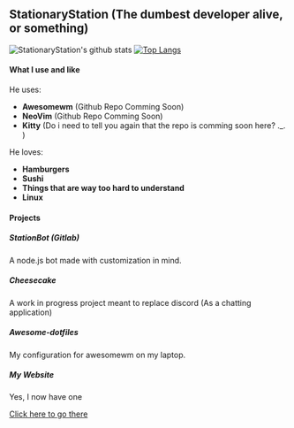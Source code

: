 ## StationaryStation (The dumbest developer alive, or something)
![StationaryStation's github stats](https://github-readme-stats.vercel.app/api?username=stationaryStation)
[![Top Langs](https://github-readme-stats.vercel.app/api/top-langs/?username=stationaryStation)](https://github.com/stationaryStation/github-readme-stats)

#### What I use and like
He uses:
  * **Awesomewm** (Github Repo Comming Soon)
  * **NeoVim** (Github Repo Comming Soon)
  * **Kitty** (Do i need to tell you again that the repo is comming soon here? ._. )

He loves:
  * **Hamburgers**
  * **Sushi**
  * **Things that are way too hard to understand**
  * **Linux**

#### Projects
##### StationBot (Gitlab)

A node.js bot made with customization in mind.

##### Cheesecake

A work in progress project meant to replace discord (As a chatting application)

##### Awesome-dotfiles

My configuration for awesomewm on my laptop.

##### My Website

Yes, I now have one 

[Click here to go there](https://perezbueno.xyz)
